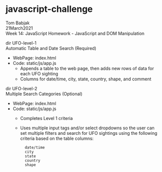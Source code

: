 # javascript-challenge
Tom Babjak   
21March2021   
Week 14: JavaScript Homework - JavaScript and DOM Manipulation

dir UFO-level-1   
Automatic Table and Date Search (Required)   
- WebPage: index.html 
- Code: static/js/app.js 
    - Appends a table to the web page, then adds new rows of data for each UFO sighting
    - Columns for date/time, city, state, country, shape, and comment

dir UFO-level-2   
Multiple Search Categories (Optional)   
- WebPage: index.html 
- Code: static/js/app.js 
    - Completes Level 1 criteria
    - Uses multiple input tags and/or select dropdowns so the user can set multiple filters and search for UFO sightings using the following criteria based on the table columns:

            date/time
            city
            state
            country
            shape

